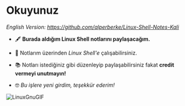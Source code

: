# Okuyunuz

*English Version: https://github.com/alperberke/Linux-Shell-Notes-Kali*

- 🖋️ **Burada aldığım Linux Shell notlarını paylaşacağım.**

- 📖 Notlarım üzerinden _Linux Shell'e_ çalışabilirsiniz.

- 📚 Notları istediğiniz gibi düzenleyip paylaşabilirsiniz fakat **credit vermeyi unutmayın!**

- 🤓 _Bu işlere yeni girdim, teşekkür ederim!_

![LinuxGnuGIF](https://github.com/alperberke/Linux-Shell-Notlar-Kali-/assets/158094774/791f0d3d-ff44-444a-b4a5-830788dda2ec)
